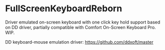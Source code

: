 # FullScreenKeyboardReborn
Driver emulated on-screen keyboard with one click key hold support based on DD driver, partially compatible with Comfort On-Screen Keyboard Pro. WIP.

DD keyboard-mouse emulation driver: https://github.com/ddxoft/master

